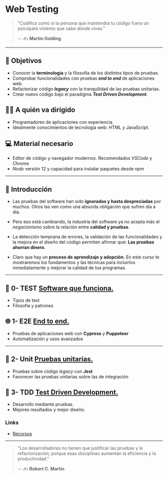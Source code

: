 # Web Testing

>"Codifica como si la persona que mantendrá tu código fuera un psicópata violento que sabe dónde vives."
>
> -- ✍️ **Martin Golding**

---

## 🎯 Objetivos

- Conocer la **terminología** y la filosofía de los distintos tipos de pruebas.
- Comprobar funcionalidades con pruebas **_end to end_** de aplicaciones web.
- Refactorizar código **_legacy_** con la tranquilidad de las pruebas unitarias.
- Crear nuevo código bajo el paradigma **_Test Driven Development_**.

## 👨‍💻 A quién va dirigido

- Programadores de aplicaciones con experiencia.
- Idealmente conocimientos de tecnología web: HTML y JavaScript.

## 💻 Material necesario

- Editor de código y navegador modernos. Recomendados _VSCode_ y _Chrome_
- _Node_ versión 12 y capacidad para instalar paquetes desde _npm_

---

## 🏁 Introducción

- Las pruebas del software han sido **ignoradas y hasta despreciadas** por muchos. Otros las ven como una absurda obligación que sufren día a día.

- Pero eso está cambiando, la industria del software ya no acepta más el _negacionismo_ sobre la relación entre **calidad y pruebas**.

- La detección temprana de errores, la validación de las funcionalidades y la mejora en el diseño del código permiten afirmar que: **Las pruebas ahorran dinero.**

- Claro que hay un **proceso de aprendizaje y adopción**. En este curso te mostraremos los fundamentos y las técnicas para incluirlos inmediatamente y mejorar la calidad de tus programas.

---

## 🧪 0- TEST [Software que funciona.](./0-test.md)

- Tipos de test
- Filosofía y patrones

## 🌐 1- E2E [End to end.](./1-e2e.md)

- Pruebas de aplicaciones web con __Cypress__ y  __Puppeteer__
- Automatización y usos avanzados

---

## 🔬 2- Unit [Pruebas unitarias.](./2-unit.md)

- Pruebas sobre código _legacy_ con __Jest__
- Favorecer las pruebas unitarias sobre las de integración

## 🧬 3- TDD [Test Driven Development.](./3-tdd.md)

- Desarrollo mediante pruebas.
- Mejores resultados y mejor diseño.


### Links

- [Recursos](./resources.md)

---

>"Los desarrolladores no tienen que justificar las pruebas y la refactorización; porque esas disciplinas aumentan la eficiencia y la productividad."
>
> -- ✍️ **Robert C. Martin**
